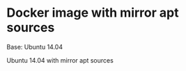 Docker image with mirror apt sources
====================================

Base: Ubuntu 14.04

Ubuntu 14.04 with mirror apt sources
